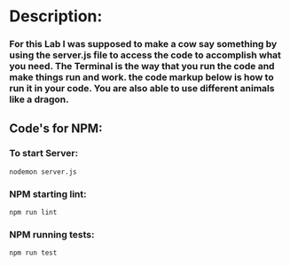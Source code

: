 # Description:

### For this Lab I was supposed to make a cow say something by using the server.js file to access the code to accomplish what you need. The Terminal is the way that you run the code and make things run and work. the code markup below is how to run it in your code. You are also able to use different animals like a dragon.

## Code's for NPM:
### To start Server:
`nodemon server.js`
### NPM starting lint:
`npm run lint`
### NPM running tests:
`npm run test`
